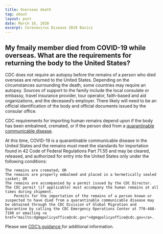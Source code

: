```yaml
---
title: Overseas death
tag: about
layout: post
date: March 16, 2020
excerpt: Coronavirus Disease 2019 Basics
---
```

<h2>My fmaily member died from COVID-19 while overseas. What are the requirements for returning the body to the United States? </h2>
CDC does not require an autopsy before the remains of a person who died overseas are returned to the United States. Depending on the circumstances surrounding the death, some countries may require an autopsy. Sources of support to the family include the local consulate or embassy, travel insurance provider, tour operator, faith-based and aid organizations, and the deceased’s employer. There likely will need to be an official identification of the body and official documents issued by the consular office.

CDC requirements for importing human remains depend upon if the body has been embalmed, cremated, or if the person died from a <a href="https://www.cdc.gov/quarantine/aboutlawsregulationsquarantineisolation.html" target="_blank">quarantinable communicable disease</a>.

At this time, COVID-19 is a quarantinable communicable disease in the United States and the remains must meet the standards for importation found in 42 Code of Federal Regulations Part 71.55 and may be cleared, released, and authorized for entry into the United States only under the following conditions:

    The remains are cremated; OR
    The remains are properly embalmed and placed in a hermetically sealed casket; OR
    The remains are accompanied by a permit issued by the CDC Director. The CDC permit (if applicable) must accompany the human remains at all times during shipment.
        Permits for the importation of the remains of a person known or suspected to have died from a quarantinable communicable disease may be obtained through the CDC Division of Global Migration and Quarantine by calling the CDC Emergency Operations Center at 770-488-7100 or emailing <a href="mailto:dgmqpolicyoffice@cdc.gov">dgmqpolicyoffice@cdc.gov</a>.

Please see <a href="http://www.cdc.gov/importation/human-remains.html" target="_blank">CDC’s guidance </a>for additional information.
